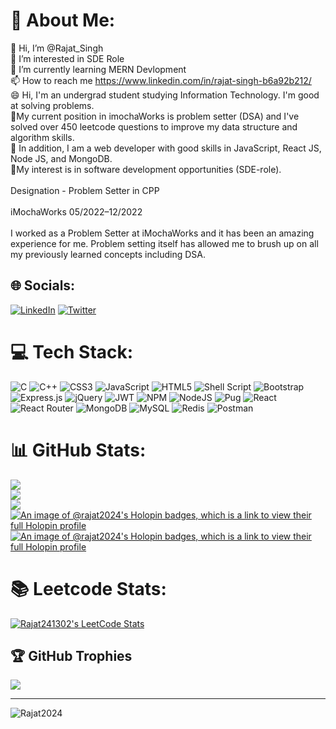 # 💫 About Me:
👋 Hi, I’m @Rajat_Singh<br>👀 I’m interested in SDE Role<br>🌱 I’m currently learning MERN Devlopment<br>📫 How to reach me https://www.linkedin.com/in/rajat-singh-b6a92b212/<br>😄 Hi, I'm an undergrad student studying Information Technology. I'm good at solving problems. <br>🔭My current position in imochaWorks is problem setter (DSA) and I've solved over 450 leetcode questions to improve my data structure and algorithm skills.<br>🌱 In addition, I am a web developer with good skills in JavaScript, React JS, Node JS, and MongoDB.<br> 💼My interest is in software development opportunities (SDE-role).<br><br>Designation - Problem Setter in CPP<br><br>iMochaWorks 05/2022–12/2022<br><br>I worked as a Problem Setter at iMochaWorks and it has been an amazing experience for me. Problem setting itself has allowed me to brush up on all my previously learned concepts including DSA.


## 🌐 Socials:
[![LinkedIn](https://img.shields.io/badge/LinkedIn-%230077B5.svg?logo=linkedin&logoColor=white)](https://www.linkedin.com/in/rajat-singh-b6a92b212/) [![Twitter](https://img.shields.io/badge/Twitter-%231DA1F2.svg?logo=Twitter&logoColor=white)](https://twitter.com/Rajatsi16812370) 

# 💻 Tech Stack:
![C](https://img.shields.io/badge/c-%2300599C.svg?style=for-the-badge&logo=c&logoColor=white) ![C++](https://img.shields.io/badge/c++-%2300599C.svg?style=for-the-badge&logo=c%2B%2B&logoColor=white) ![CSS3](https://img.shields.io/badge/css3-%231572B6.svg?style=for-the-badge&logo=css3&logoColor=white) ![JavaScript](https://img.shields.io/badge/javascript-%23323330.svg?style=for-the-badge&logo=javascript&logoColor=%23F7DF1E) ![HTML5](https://img.shields.io/badge/html5-%23E34F26.svg?style=for-the-badge&logo=html5&logoColor=white) ![Shell Script](https://img.shields.io/badge/shell_script-%23121011.svg?style=for-the-badge&logo=gnu-bash&logoColor=white) ![Bootstrap](https://img.shields.io/badge/bootstrap-%23563D7C.svg?style=for-the-badge&logo=bootstrap&logoColor=white) ![Express.js](https://img.shields.io/badge/express.js-%23404d59.svg?style=for-the-badge&logo=express&logoColor=%2361DAFB) ![jQuery](https://img.shields.io/badge/jquery-%230769AD.svg?style=for-the-badge&logo=jquery&logoColor=white) ![JWT](https://img.shields.io/badge/JWT-black?style=for-the-badge&logo=JSON%20web%20tokens) ![NPM](https://img.shields.io/badge/NPM-%23000000.svg?style=for-the-badge&logo=npm&logoColor=white) ![NodeJS](https://img.shields.io/badge/node.js-6DA55F?style=for-the-badge&logo=node.js&logoColor=white) ![Pug](https://img.shields.io/badge/Pug-FFF?style=for-the-badge&logo=pug&logoColor=A86454) ![React](https://img.shields.io/badge/react-%2320232a.svg?style=for-the-badge&logo=react&logoColor=%2361DAFB) ![React Router](https://img.shields.io/badge/React_Router-CA4245?style=for-the-badge&logo=react-router&logoColor=white) ![MongoDB](https://img.shields.io/badge/MongoDB-%234ea94b.svg?style=for-the-badge&logo=mongodb&logoColor=white) ![MySQL](https://img.shields.io/badge/mysql-%2300f.svg?style=for-the-badge&logo=mysql&logoColor=white) ![Redis](https://img.shields.io/badge/redis-%23DD0031.svg?style=for-the-badge&logo=redis&logoColor=white) ![Postman](https://img.shields.io/badge/Postman-FF6C37?style=for-the-badge&logo=postman&logoColor=white)
# 📊 GitHub Stats:
![](https://github-readme-stats.vercel.app/api?username=Rajat2024&theme=dark&hide_border=false&include_all_commits=false&count_private=false)<br/>
![](https://github-readme-streak-stats.herokuapp.com/?user=Rajat2024&theme=dark&hide_border=false)<br/>
![](https://github-readme-stats.vercel.app/api/top-langs/?username=Rajat2024&theme=dark&hide_border=false&include_all_commits=false&count_private=false&layout=compact)
[![An image of @rajat2024's Holopin badges, which is a link to view their full Holopin profile](https://holopin.me/rajat2024)](https://holopin.io/@rajat2024)
[![An image of @rajat2024's Holopin badges, which is a link to view their full Holopin profile](https://holopin.me/rajat2024)](https://holopin.io/@rajat2024)
# 📚  Leetcode Stats: 
[![Rajat241302's LeetCode Stats](https://leetcode-stats.vercel.app/api?username=Rajat241302&theme=Light)](https://github.com/JeremyTsaii/leetcode-stats)
## 🏆 GitHub Trophies
![](https://github-profile-trophy.vercel.app/?username=Rajat2024&theme=radical&no-frame=false&no-bg=true&margin-w=4)

---
<p align="left"> <img src="https://komarev.com/ghpvc/?username=Rajat2024&label=Profile%20views&color=0e75b6&style=flat" alt="Rajat2024" /> </p>


<!-- Proudly created with GPRM ( https://gprm.itsvg.in ) -->
